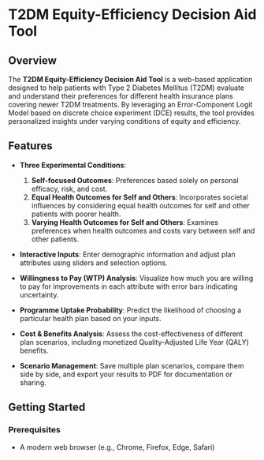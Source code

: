 # T2DM Equity-Efficiency Decision Aid Tool

## **Overview**

The **T2DM Equity-Efficiency Decision Aid Tool** is a web-based application designed to help patients with Type 2 Diabetes Mellitus (T2DM) evaluate and understand their preferences for different health insurance plans covering newer T2DM treatments. By leveraging an Error-Component Logit Model based on discrete choice experiment (DCE) results, the tool provides personalized insights under varying conditions of equity and efficiency.

## **Features**

- **Three Experimental Conditions**: 
  1. **Self-focused Outcomes**: Preferences based solely on personal efficacy, risk, and cost.
  2. **Equal Health Outcomes for Self and Others**: Incorporates societal influences by considering equal health outcomes for self and other patients with poorer health.
  3. **Varying Health Outcomes for Self and Others**: Examines preferences when health outcomes and costs vary between self and other patients.

- **Interactive Inputs**: Enter demographic information and adjust plan attributes using sliders and selection options.

- **Willingness to Pay (WTP) Analysis**: Visualize how much you are willing to pay for improvements in each attribute with error bars indicating uncertainty.

- **Programme Uptake Probability**: Predict the likelihood of choosing a particular health plan based on your inputs.

- **Cost & Benefits Analysis**: Assess the cost-effectiveness of different plan scenarios, including monetized Quality-Adjusted Life Year (QALY) benefits.

- **Scenario Management**: Save multiple plan scenarios, compare them side by side, and export your results to PDF for documentation or sharing.

## **Getting Started**

### **Prerequisites**

- A modern web browser (e.g., Chrome, Firefox, Edge, Safari)
